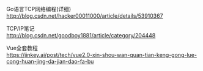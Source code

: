 Go语言TCP网络编程(详细)  
http://blog.csdn.net/hacker00011000/article/details/53910367  

TCP/IP笔记  
http://blog.csdn.net/goodboy1881/article/category/204448  

Vue全套教程  
https://jinkey.ai/post/tech/vue2.0-xin-shou-wan-quan-tian-keng-gong-lue-cong-huan-jing-da-jian-dao-fa-bu  


